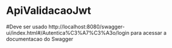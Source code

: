 # ApiValidacaoJwt

#Deve ser usado http://localhost:8080/swagger-ui/index.html#/Autentica%C3%A7%C3%A3o/login para acessar a documentacao do Swagger